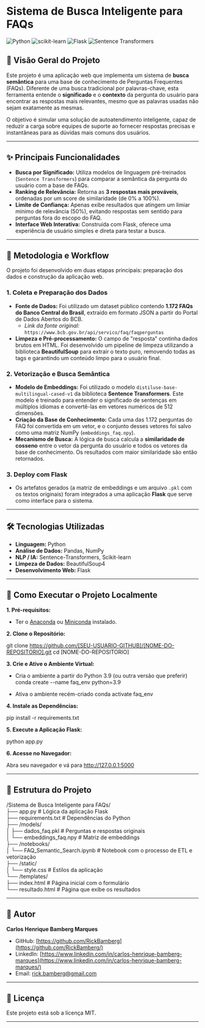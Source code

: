 # **Sistema de Busca Inteligente para FAQs**

![Python](https://img.shields.io/badge/Python-3.9-blue.svg) ![scikit-learn](https://img.shields.io/badge/scikit--learn-orange.svg) ![Flask](https://img.shields.io/badge/Flask-black.svg) ![Sentence Transformers](https://img.shields.io/badge/Sentence--Transformers-2.2.2-red.svg)

## 📖 Visão Geral do Projeto

Este projeto é uma aplicação web que implementa um sistema de **busca semântica** para uma base de conhecimento de Perguntas Frequentes (FAQs). Diferente de uma busca tradicional por palavras-chave, esta ferramenta entende o **significado** e o **contexto** da pergunta do usuário para encontrar as respostas mais relevantes, mesmo que as palavras usadas não sejam exatamente as mesmas.

O objetivo é simular uma solução de autoatendimento inteligente, capaz de reduzir a carga sobre equipes de suporte ao fornecer respostas precisas e instantâneas para as dúvidas mais comuns dos usuários.

---

## ✨ Principais Funcionalidades

*   **Busca por Significado:** Utiliza modelos de linguagem pré-treinados (`Sentence Transformers`) para comparar a semântica da pergunta do usuário com a base de FAQs.
*   **Ranking de Relevância:** Retorna as **3 respostas mais prováveis**, ordenadas por um score de similaridade (de 0% a 100%).
*   **Limite de Confiança:** Apenas exibe resultados que atingem um limiar mínimo de relevância (50%), evitando respostas sem sentido para perguntas fora do escopo do FAQ.
*   **Interface Web Interativa:** Construída com Flask, oferece uma experiência de usuário simples e direta para testar a busca.

---

## 🔬 Metodologia e Workflow

O projeto foi desenvolvido em duas etapas principais: preparação dos dados e construção da aplicação web.

### 1. Coleta e Preparação dos Dados

*   **Fonte de Dados:** Foi utilizado um dataset público contendo **1.172 FAQs do Banco Central do Brasil**, extraído em formato JSON a partir do Portal de Dados Abertos do BCB.
    *   *Link da fonte original:* `https://www.bcb.gov.br/api/servico/faq/faqperguntas`
*   **Limpeza e Pré-processamento:** O campo de "resposta" continha dados brutos em HTML. Foi desenvolvido um pipeline de limpeza utilizando a biblioteca **BeautifulSoup** para extrair o texto puro, removendo todas as tags e garantindo um conteúdo limpo para o usuário final.

### 2. Vetorização e Busca Semântica

*   **Modelo de Embeddings:** Foi utilizado o modelo `distiluse-base-multilingual-cased-v1` da biblioteca **Sentence Transformers**. Este modelo é treinado para entender o significado de sentenças em múltiplos idiomas e convertê-las em vetores numéricos de 512 dimensões.
*   **Criação da Base de Conhecimento:** Cada uma das 1.172 perguntas do FAQ foi convertida em um vetor, e o conjunto desses vetores foi salvo como uma matriz NumPy (`embeddings_faq.npy`).
*   **Mecanismo de Busca:** A lógica de busca calcula a **similaridade de cosseno** entre o vetor da pergunta do usuário e todos os vetores da base de conhecimento. Os resultados com maior similaridade são então retornados.

### 3. Deploy com Flask

*   Os artefatos gerados (a matriz de embeddings e um arquivo `.pkl` com os textos originais) foram integrados a uma aplicação **Flask** que serve como interface para o sistema.

---

## 🛠️ Tecnologias Utilizadas

*   **Linguagem:** Python
*   **Análise de Dados:** Pandas, NumPy
*   **NLP / IA:** Sentence-Transformers, Scikit-learn
*   **Limpeza de Dados:** BeautifulSoup4
*   **Desenvolvimento Web:** Flask

---

## 🚀 Como Executar o Projeto Localmente

**1. Pré-requisitos:**
*   Ter o [Anaconda](https://www.anaconda.com/products/distribution) ou [Miniconda](https://docs.conda.io/en/latest/miniconda.html) instalado.

**2. Clone o Repositório:**

git clone https://github.com/[SEU-USUARIO-GITHUB]/[NOME-DO-REPOSITORIO].git
cd [NOME-DO-REPOSITORIO]

**3. Crie e Ative o Ambiente Virtual:**

* Cria o ambiente a partir do Python 3.9 (ou outra versão que preferir)
conda create --name faq_env python=3.9

* Ativa o ambiente recém-criado
conda activate faq_env

**4. Instale as Dependências:**

pip install -r requirements.txt

**5. Execute a Aplicação Flask:**

python app.py

**6. Acesse no Navegador:**

Abra seu navegador e vá para http://127.0.0.1:5000

---

## 📂 Estrutura do Projeto

/Sistema de Busca Inteligente para FAQs/  
├── app.py                  # Lógica da aplicação Flask  
├── requirements.txt        # Dependências do Python  
├── /models/  
│   ├── dados_faq.pkl       # Perguntas e respostas originais  
│   └── embeddings_faq.npy  # Matriz de embeddings  
├── /notebooks/  
│   └── FAQ_Semantic_Search.ipynb # Notebook com o processo de ETL e vetorização  
├── /static/  
│   └── style.css           # Estilos da aplicação  
└── /templates/  
    ├── index.html          # Página inicial com o formulário  
    └── resultado.html      # Página que exibe os resultados  

---

## 👤 Autor
**Carlos Henrique Bamberg Marques**
- GitHub: [https://github.com/RickBamberg](https://github.com/RickBamberg/)
- LinkedIn: [https://www.linkedin.com/in/carlos-henrique-bamberg-marques](https://www.linkedin.com/in/carlos-henrique-bamberg-marques/)
- Email: [rick.bamberg@gmail.com](mailto:rick.bamberg@gmail.com)

---

## 📜 Licença

Este projeto está sob a licença MIT.

---
